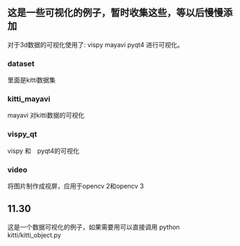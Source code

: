 ## 这是一些可视化的例子，暂时收集这些，等以后慢慢添加
对于3d数据的可视化使用了:
vispy
mayavi
pyqt4
进行可视化。

### dataset
里面是kitti数据集

### kitti_mayavi
mayavi 对kitti数据的可视化

### vispy_qt
vispy 和　pyqt4的可视化

### video
将图片制作成视屏，应用于opencv 2和opencv 3


## 11.30
这是一个数据可视化的例子，如果需要用可以直接调用
python kitti/kitti_object.py
